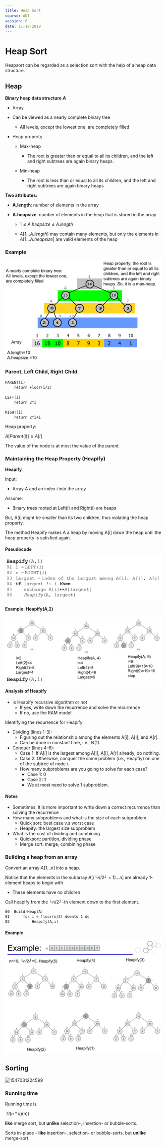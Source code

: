 ```yaml
---
title: Heap Sort
course: AD1
session: 6
date: 11-10-2018
---
```


# Heap Sort

Heapsort can be regarded as a selection sort with the help of a heap data structure.

## Heap 

**Binary heap data structure** ***A***

* Array

* Can be viewed as a nearly complete binary tree
  * All levels, except the lowest one, are completely filled

* Heap property
  * Max-heap
    * The root is greater than or equal to all its children, and the left and right subtrees are again binary heaps.

  * Min-heap
    * The root is less than or equal to all its children, and the left and right subtrees are again binary heaps



**Two attributes:**

* **A.length**: number of elements in the array

* **A.heapsize**: number of elements in the heap that is stored in the array
  * $1 \leq A.heapsize \leq A.length$

  * $A[1 ... A.length]$ may contain many elements, but only the elements in $A[1 ... A.heapsize]$ are valid elements of the heap

<div style="page-break-after: always;"></div>

### Example

![1539254313225](images/1539254313225.png)



### Parent, Left Child, Right Child

```pseudocode
PARENT(i)
	return Floor(i/2)
	
LEFT(i)
	return 2*i
	
RIGHT(i)
	return 2*i+1
```

Heap property:

$A[Parent(i)] \ge A[i]$

The value of the node is at most the value of the parent.

<div style="page-break-after: always;"></div>

### Maintaining the Heap Property (Heapify)

**Heapify**

Input: 

* Array A and an index *i* into the array

Assume: 

* Binary trees rooted at Left(i) and Right(i) are heaps

But, A[i] might be smaller than its two children, thus violating the heap property.

The method Heapify makes A a heap by moving A[i] down the heap until the heap property is satisfied again.

#### Pseudocode

![1539254982051](images/1539254982051.png)



#### Example: Heapify(A,2)

![1539255166585](images/1539255166585.png)

<div style="page-break-after: always;"></div>

#### Analysis of Heapify

* Is Heapify recursive algorithm or not
  * If yes, write down the recurrence and solve the recurrence
  * If no, use the RAM model

Identifying the recurrence for Heapify

* Dividing (lines 1-3):
  * Figuring out the relationship among the elements A[i], A[l], and A[r].
  * Can be done in constant time, i.e., Θ(1).
* Conquer (lines 4-6):
  * Case 1: If A[i] is the largest among A[i], A[l], A[r] already, do nothing.
  * Case 2: Otherwise, conquer the same problem (i.e., Heapfiy) on one of the subtree of node i.
  * How many subproblems are you going to solve for each case?
    * Case 1: 0
    * Case 2: 1
    * We at most need to solve 1 subproblem.

#### Notes

* Sometimes, it is more important to write down a correct recurrence than solving the recurrence
* How many subproblems and what is the size of each subproblem
  * Quick sort: best case v.s worst case
  * Heapify: the largest size subproblem
* What is the cost of dividing and combining
  * Quicksort: partition, dividing phase
  * Merge sort: merge, combining phase



### Building a heap from an array

Convert an array $A[1 ... n]$ into a heap.

Notice that the elements in the subarray $A [(└n/2┘+1)...n ]$ are already 1-element heaps to begin with

* These elements have no children

Call heapify from the └n/2┘-th element down to the first element.

```pseudocode
00 	Build-Heap(A)
01		for i = floor(n/2) downto 1 do
02			Heapify(A,i)
```

<div style="page-break-after: always;"></div>

#### Example

![1539258293180](images/1539258293180.png)

## Sorting

![1547031224599](C:\Users\Mathias\AppData\Roaming\Typora\typora-user-images/1547031224599.png)

<div style="page-break-after: always;"></div>

### Running time

Running time is

​	$O(n*lg(n))$ 

**like** merge sort, but **unlike** selection-, insertion- or bubble-sorts.

Sorts in-place - **like** insertion-, selection- or bubble-sorts, but **unlike** merge-sort.